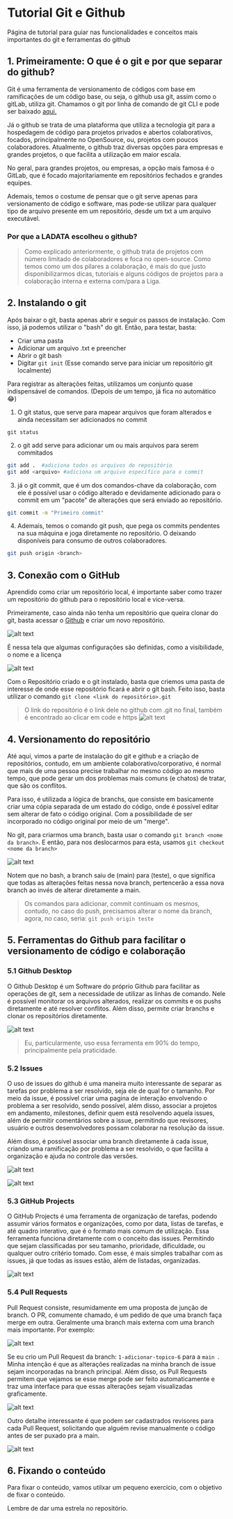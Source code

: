 # Tutorial Git e Github

Página de tutorial para guiar nas funcionalidades e conceitos mais importantes do git e ferramentas do github

## 1. Primeiramente: O que é o git e por que separar do github?

Git é uma ferramenta de versionamento de códigos com base em ramificações de um código base, ou seja, o github usa git, assim como o gitLab, utiliza git. Chamamos o git por linha de comando de git CLI e pode ser baixado [aqui.](https://git-scm.com/)

Já o github se trata de uma plataforma que utiliza a tecnologia git para a hospedagem de código para projetos privados e abertos colaborativos, focados, principalmente no OpenSource, ou, projetos com poucos colaboradores. Atualmente, o github traz diversas opções para empresas e grandes projetos, o que facilita a utilização em maior escala.

No geral, para grandes projetos, ou empresas, a opção mais famosa é o GitLab, que é focado majoritariamente em repositórios fechados e grandes equipes.

Ademais, temos o costume de pensar que o git serve apenas para versionamento de código e software, mas pode-se utilizar para qualquer tipo de arquivo presente em um repositório, desde um txt a um arquivo executável. 


### Por que a LADATA escolheu o github?

>Como explicado anteriormente, o github trata de projetos com número limitado de colaboradores e foca no open-source. Como temos como um dos pilares a colaboração, é mais do que justo disponibilizarmos dicas, tutoriais e alguns códigos de projetos para a colaboração interna e externa com/para a Liga.


## 2. Instalando o git

Após baixar o git, basta apenas abrir e seguir os passos de instalação. Com isso, já podemos utilizar o "bash" do git. Então, para testar, basta:
- Criar uma pasta
- Adicionar um arquivo .txt e preencher 
- Abrir o git bash
- Digitar ```git init``` (Esse comando serve para iniciar um repositório git localmente)



Para registrar as alterações feitas, utilizamos um conjunto quase indispensável de comandos. (Depois de um tempo, já fica no automático 😂)

1. O git status, que serve para mapear arquivos que foram alterados e ainda necessitam ser adicionados no commit
```
git status  

``` 

2. o git add serve para adicionar um ou mais arquivos para serem commitados
```bash
git add .  #adiciona todos os arquivos do repositório 
git add <arquivo> #adiciona um arquivo específico para o commit
``` 

3. já o git commit, que é um dos comandos-chave da colaboração, com ele é possível usar o código alterado e devidamente adicionado para o commit em um "pacote" de alterações que será enviado ao repositório.
```bash
git commit -m "Primeiro commit" 

``` 

4. Ademais, temos o comando git push, que pega os commits pendentes na sua máquina e joga diretamente no repositório. O deixando disponíveis para consumo de outros colaboradores.

```bash
git push origin <branch>
```



## 3. Conexão com o GitHub

Aprendido como criar um repositório local, é importante saber como trazer um repositório do github para o repositório local e vice-versa.

Primeiramente, caso ainda não tenha um repositório que queira clonar do git, basta acessar o [Github](https://github.com) e criar um novo repositório.

![alt text](image.png)

É nessa tela que algumas configurações são definidas, como a visibilidade, o nome e a licença

![alt text](image-1.png)

Com o Repositório criado e o git instalado, basta que criemos uma pasta de interesse de onde esse repositório ficará e abrir o git bash. Feito isso, basta utilizar o comando ``` git clone <link do repositório>.git ```

> O  link do repositório é o link dele no github com .git no final, também é encontrado ao clicar em code e https ![alt text](image-2.png)


## 4. Versionamento do repositório

Até aqui, vimos a parte de instalação do git e github e a criação de repositórios, contudo, em um ambiente colaborativo/corporativo, é normal que mais de uma pessoa precise trabalhar no mesmo código ao mesmo tempo, que pode gerar um dos problemas mais comuns (e chatos) de tratar, que são os conflitos.

Para isso, é utilizada a lógica de branchs, que consiste em basicamente criar uma cópia separada de um estado do código, onde é possível editar sem alterar de fato o código original. Com a possibilidade de ser incorporado no código original por meio de um "merge".

No git, para criarmos uma branch, basta usar o comando ```git branch <nome da branch>```. E então, para nos deslocarmos para esta, usamos ```git checkout <nome da branch>```

![alt text](image-3.png)

Notem que no bash, a branch saiu de (main) para (teste), o que significa que todas as alterações feitas nessa nova branch, pertencerão a essa nova branch ao invés de alterar diretamente a main.

> Os comandos para adicionar, commit continuam os mesmos, contudo, no caso do push, precisamos alterar o nome da branch, agora, no caso, seria: ```git push origin teste```


## 5. Ferramentas do Github para facilitar o versionamento de código e colaboração 

### 5.1 Github Desktop

O Github Desktop é um Software do próprio Github para facilitar as operações de git, sem a necessidade de utilizar as linhas de comando. Nele é possível monitorar os arquivos alterados, realizar os commits e os pushs diretamente e até resolver conflitos. Além disso, permite criar branchs e clonar os repositórios diretamente.

![alt text](image-4.png)

>Eu, particularmente, uso essa ferramenta em 90% do tempo, principalmente pela praticidade.

### 5.2 Issues

O uso de issues do github é uma maneira muito interessante de separar as tarefas por problema a ser resolvido, seja ele de qual for o tamanho. Por meio da issue, é possível criar uma pagina de interação envolvendo o problema a ser resolvido, sendo possível, além disso, associar a projetos em andamento, milestones, definir quem está resolvendo aquela issues, além de permitir comentários sobre a issue, permitindo que revisores, usuário e outros desenvolvedores possam colaborar na resolução da issue. 

Além disso, é possível associar uma branch diretamente à cada issue, criando uma ramificação por problema a ser resolvido, o que facilita a organização e ajuda no controle das versões.

![alt text](image-5.png)

![alt text](image-6.png)


### 5.3 GitHub Projects

O GitHub Projects é uma ferramenta de organização de tarefas, podendo assumir vários formatos e organizações, como por data, listas de tarefas, e até quadro interativo, que é o formato mais comum de utilização. Essa ferramenta funciona diretamente com o conceito das issues. Permitindo que sejam classificadas por seu tamanho, prioridade, dificuldade, ou qualquer outro critério tomado. Com esse, é mais simples trabalhar com as issues, já que todas as issues estão, além de listadas, organizadas. 

![alt text](image-7.png)


### 5.4 Pull Requests

Pull Request consiste, resumidamente em uma proposta de junção de branch. O PR, comumente chamado, é um pedido de que uma branch faça merge em outra. Geralmente uma branch mais externa com uma branch mais importante. Por exemplo: 

![alt text](image-9.png)


Se eu crio um Pull Request da branch: ```1-adicionar-topico-6``` para a ```main ```. Minha intenção é que as alterações realizadas na minha branch de issue sejam incorporadas na branch principal. Além disso, os Pull Requests permitem que vejamos se esse merge pode ser feito automaticamente e traz uma interface para que essas alterações sejam visualizadas graficamente. 

![alt text](image-8.png)

Outro detalhe interessante é que podem ser cadastrados revisores para cada Pull Request, solicitando que alguém revise manualmente o código antes de ser puxado pra a main.

![alt text](image-10.png)

## 6. Fixando o conteúdo


Para fixar o conteúdo, vamos utilxar um pequeno exercício, com o objetivo de fixar o conteúdo.

Lembre de dar uma estrela no repositório.